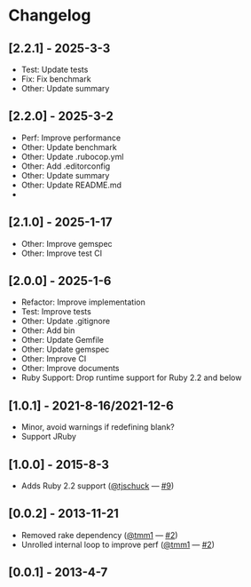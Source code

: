 # Changelog

## [2.2.1] - 2025-3-3

- Test: Update tests
- Fix: Fix benchmark
- Other: Update summary

## [2.2.0] - 2025-3-2

- Perf: Improve performance
- Other: Update benchmark
- Other: Update .rubocop.yml
- Other: Add .editorconfig
- Other: Update summary
- Other: Update README.md
-
## [2.1.0] - 2025-1-17

- Other: Improve gemspec
- Other: Improve test CI

## [2.0.0] - 2025-1-6

- Refactor: Improve implementation
- Test: Improve tests
- Other: Update .gitignore
- Other: Add bin
- Other: Update Gemfile
- Other: Update gemspec
- Other: Improve CI
- Other: Improve documents
- Ruby Support: Drop runtime support for Ruby 2.2 and below

## [1.0.1] - 2021-8-16/2021-12-6

- Minor, avoid warnings if redefining blank?
- Support JRuby

## [1.0.0] - 2015-8-3

- Adds Ruby 2.2 support ([@tjschuck](https://github.com/tjschuck) — [#9](https://github.com/SamSaffron/fast_blank/pull/9))

## [0.0.2] - 2013-11-21

- Removed rake dependency ([@tmm1](https://github.com/tmm1) — [#2](https://github.com/SamSaffron/fast_blank/pull/2))
- Unrolled internal loop to improve perf ([@tmm1](https://github.com/tmm1) — [#2](https://github.com/SamSaffron/fast_blank/pull/2))

## [0.0.1] - 2013-4-7
